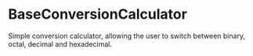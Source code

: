 # BaseConversionCalculator
Simple conversion calculator, allowing the user to switch between binary, octal, decimal and hexadecimal.
